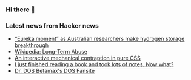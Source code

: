 ### Hi there 👋

<!--
**arashid-sh/arashid-sh** is a ✨ _special_ ✨ repository because its `README.md` (this file) appears on your GitHub profile.

Here are some ideas to get you started:

- 🔭 I’m currently working on ...
- 🌱 I’m currently learning ...
- 👯 I’m looking to collaborate on ...
- 🤔 I’m looking for help with ...
- 💬 Ask me about ...
- 📫 How to reach me: ...
- 😄 Pronouns: ...
- ⚡ Fun fact: ...
-->

### Latest news from Hacker news
<!-- BLOG-POST-LIST:START -->
- [“Eureka moment” as Australian researchers make hydrogen storage breakthrough](https://reneweconomy.com.au/eureka-moment-as-australian-researchers-make-hydrogen-storage-breakthrough/)
- [Wikipedia: Long-Term Abuse](https://en.wikipedia.org/wiki/Wikipedia:Long-term_abuse)
- [An interactive mechanical contraption in pure CSS](https://cohost.org/blackle/post/42994-contraption)
- [I just finished reading a book and took lots of notes. Now what?](https://writing.bobdoto.computer/question-i-just-finished-reading-a-book-and-took-lots-of-notes-now-what/)
- [Dr. DOS Betamax&#39;s DOS Fansite](http://chebucto.ns.ca/~ak621/DOS/DOS-Head.html)
<!-- BLOG-POST-LIST:END -->
